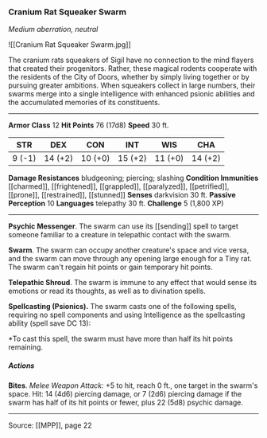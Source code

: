 ### Cranium Rat Squeaker Swarm
_Medium aberration, neutral_

![[Cranium Rat Squeaker Swarm.jpg]]

The cranium rats squeakers of Sigil have no connection to the mind flayers that created their progenitors. Rather, these magical rodents cooperate with the residents of the City of Doors, whether by simply living together or by pursuing greater ambitions. When squeakers collect in large numbers, their swarms merge into a single intelligence with enhanced psionic abilities and the accumulated memories of its constituents.

---

**Armor Class** 12
**Hit Points** 76 (17d8)
**Speed** 30 ft.

| STR     | DEX     | CON     | INT     | WIS     | CHA     |
|---------|---------|---------|---------|---------|---------|
| 9 (-1) | 14 (+2) | 10 (+0) | 15 (+2) | 11 (+0) | 14 (+2) |

**Damage Resistances** bludgeoning; piercing; slashing
**Condition Immunities** [[charmed]], [[frightened]], [[grappled]], [[paralyzed]], [[petrified]], [[prone]], [[restrained]], [[stunned]]
**Senses** darkvision 30 ft.
**Passive Perception** 10
**Languages** telepathy 30 ft.
**Challenge** 5 (1,800 XP)

---

**Psychic Messenger**. The swarm can use its [[sending]] spell to target someone familiar to a creature in telepathic contact with the swarm.

**Swarm**. The swarm can occupy another creature's space and vice versa, and the swarm can move through any opening large enough for a Tiny rat. The swarm can't regain hit points or gain temporary hit points.

**Telepathic Shroud**. The swarm is immune to any effect that would sense its emotions or read its thoughts, as well as to divination spells.

**Spellcasting (Psionics).** The swarm casts one of the following spells, requiring no spell components and using Intelligence as the spellcasting ability (spell save DC 13):

*To cast this spell, the swarm must have more than half its hit points remaining.

##### Actions
**Bites**. _Melee Weapon Attack:_ +5 to hit, reach 0 ft., one target in the swarm's space. Hit: 14 (4d6) piercing damage, or 7 (2d6) piercing damage if the swarm has half of its hit points or fewer, plus 22 (5d8) psychic damage.


---

Source: [[MPP]], page 22